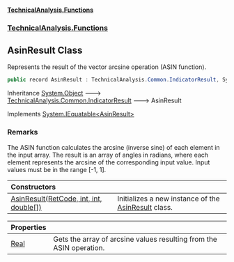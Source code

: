 #### [TechnicalAnalysis\.Functions](Atypical.TechnicalAnalysis.Functions.md 'Atypical\.TechnicalAnalysis\.Functions')
### [TechnicalAnalysis\.Functions](Atypical.TechnicalAnalysis.Functions.md#TechnicalAnalysis.Functions 'TechnicalAnalysis\.Functions')

## AsinResult Class

Represents the result of the vector arcsine operation \(ASIN function\)\.

```csharp
public record AsinResult : TechnicalAnalysis.Common.IndicatorResult, System.IEquatable<TechnicalAnalysis.Functions.AsinResult>
```

Inheritance [System\.Object](https://docs.microsoft.com/en-us/dotnet/api/System.Object 'System\.Object') &#129106; [TechnicalAnalysis\.Common\.IndicatorResult](https://docs.microsoft.com/en-us/dotnet/api/TechnicalAnalysis.Common.IndicatorResult 'TechnicalAnalysis\.Common\.IndicatorResult') &#129106; AsinResult

Implements [System\.IEquatable&lt;](https://docs.microsoft.com/en-us/dotnet/api/System.IEquatable-1 'System\.IEquatable\`1')[AsinResult](AsinResult.md 'TechnicalAnalysis\.Functions\.AsinResult')[&gt;](https://docs.microsoft.com/en-us/dotnet/api/System.IEquatable-1 'System\.IEquatable\`1')

### Remarks
The ASIN function calculates the arcsine \(inverse sine\) of each element in the input array\.
The result is an array of angles in radians, where each element represents the arcsine
of the corresponding input value\. Input values must be in the range \[\-1, 1\]\.

| Constructors | |
| :--- | :--- |
| [AsinResult\(RetCode, int, int, double\[\]\)](AsinResult.AsinResult(RetCode,int,int,double[]).md 'TechnicalAnalysis\.Functions\.AsinResult\.AsinResult\(TechnicalAnalysis\.Common\.RetCode, int, int, double\[\]\)') | Initializes a new instance of the [AsinResult](AsinResult.md 'TechnicalAnalysis\.Functions\.AsinResult') class\. |

| Properties | |
| :--- | :--- |
| [Real](AsinResult.Real.md 'TechnicalAnalysis\.Functions\.AsinResult\.Real') | Gets the array of arcsine values resulting from the ASIN operation\. |
